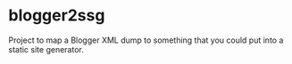 # blogger2ssg
Project to map a Blogger XML dump to something that you could put into a static site generator.
